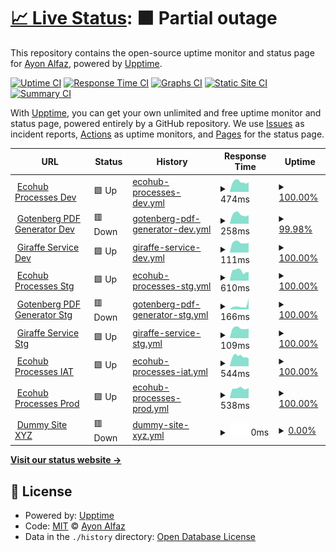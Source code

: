 # [📈 Live Status](https://clone47.github.io/ecohub-processes-uptime): <!--live status--> **🟧 Partial outage**

This repository contains the open-source uptime monitor and status page for [Ayon Alfaz](https://clone47.github.io/ecohub-processes-uptime), powered by [Upptime](https://github.com/upptime/upptime).

[![Uptime CI](https://github.com/clone47/ecohub-processes-uptime/workflows/Uptime%20CI/badge.svg)](https://github.com/clone47/ecohub-processes-uptime/actions?query=workflow%3A%22Uptime+CI%22)
[![Response Time CI](https://github.com/clone47/ecohub-processes-uptime/workflows/Response%20Time%20CI/badge.svg)](https://github.com/clone47/ecohub-processes-uptime/actions?query=workflow%3A%22Response+Time+CI%22)
[![Graphs CI](https://github.com/clone47/ecohub-processes-uptime/workflows/Graphs%20CI/badge.svg)](https://github.com/clone47/ecohub-processes-uptime/actions?query=workflow%3A%22Graphs+CI%22)
[![Static Site CI](https://github.com/clone47/ecohub-processes-uptime/workflows/Static%20Site%20CI/badge.svg)](https://github.com/clone47/ecohub-processes-uptime/actions?query=workflow%3A%22Static+Site+CI%22)
[![Summary CI](https://github.com/clone47/ecohub-processes-uptime/workflows/Summary%20CI/badge.svg)](https://github.com/clone47/ecohub-processes-uptime/actions?query=workflow%3A%22Summary+CI%22)

With [Upptime](https://upptime.js.org), you can get your own unlimited and free uptime monitor and status page, powered entirely by a GitHub repository. We use [Issues](https://github.com/clone47/ecohub-processes-uptime/issues) as incident reports, [Actions](https://github.com/clone47/ecohub-processes-uptime/actions) as uptime monitors, and [Pages](https://clone47.github.io/ecohub-processes-uptime) for the status page.

<!--start: status pages-->
<!-- This summary is generated by Upptime (https://github.com/upptime/upptime) -->
<!-- Do not edit this manually, your changes will be overwritten -->
<!-- prettier-ignore -->
| URL | Status | History | Response Time | Uptime |
| --- | ------ | ------- | ------------- | ------ |
| <img alt="" src="https://az-cdn.selise.biz/selisecdn/cdn/giraffe/EcoHub_Logo.svg" height="13"> [Ecohub Processes Dev](https://giraffe.seliselocal.com) | 🟩 Up | [ecohub-processes-dev.yml](https://github.com/clone47/ecohub-processes-uptime/commits/HEAD/history/ecohub-processes-dev.yml) | <details><summary><img alt="Response time graph" src="./graphs/ecohub-processes-dev/response-time-week.png" height="20"> 474ms</summary><br><a href="https://clone47.github.io/ecohub-processes-uptime/history/ecohub-processes-dev"><img alt="Response time 474" src="https://img.shields.io/endpoint?url=https%3A%2F%2Fraw.githubusercontent.com%2Fclone47%2Fecohub-processes-uptime%2FHEAD%2Fapi%2Fecohub-processes-dev%2Fresponse-time.json"></a><br><a href="https://clone47.github.io/ecohub-processes-uptime/history/ecohub-processes-dev"><img alt="24-hour response time 454" src="https://img.shields.io/endpoint?url=https%3A%2F%2Fraw.githubusercontent.com%2Fclone47%2Fecohub-processes-uptime%2FHEAD%2Fapi%2Fecohub-processes-dev%2Fresponse-time-day.json"></a><br><a href="https://clone47.github.io/ecohub-processes-uptime/history/ecohub-processes-dev"><img alt="7-day response time 474" src="https://img.shields.io/endpoint?url=https%3A%2F%2Fraw.githubusercontent.com%2Fclone47%2Fecohub-processes-uptime%2FHEAD%2Fapi%2Fecohub-processes-dev%2Fresponse-time-week.json"></a><br><a href="https://clone47.github.io/ecohub-processes-uptime/history/ecohub-processes-dev"><img alt="30-day response time 474" src="https://img.shields.io/endpoint?url=https%3A%2F%2Fraw.githubusercontent.com%2Fclone47%2Fecohub-processes-uptime%2FHEAD%2Fapi%2Fecohub-processes-dev%2Fresponse-time-month.json"></a><br><a href="https://clone47.github.io/ecohub-processes-uptime/history/ecohub-processes-dev"><img alt="1-year response time 474" src="https://img.shields.io/endpoint?url=https%3A%2F%2Fraw.githubusercontent.com%2Fclone47%2Fecohub-processes-uptime%2FHEAD%2Fapi%2Fecohub-processes-dev%2Fresponse-time-year.json"></a></details> | <details><summary><a href="https://clone47.github.io/ecohub-processes-uptime/history/ecohub-processes-dev">100.00%</a></summary><a href="https://clone47.github.io/ecohub-processes-uptime/history/ecohub-processes-dev"><img alt="All-time uptime 100.00%" src="https://img.shields.io/endpoint?url=https%3A%2F%2Fraw.githubusercontent.com%2Fclone47%2Fecohub-processes-uptime%2FHEAD%2Fapi%2Fecohub-processes-dev%2Fuptime.json"></a><br><a href="https://clone47.github.io/ecohub-processes-uptime/history/ecohub-processes-dev"><img alt="24-hour uptime 100.00%" src="https://img.shields.io/endpoint?url=https%3A%2F%2Fraw.githubusercontent.com%2Fclone47%2Fecohub-processes-uptime%2FHEAD%2Fapi%2Fecohub-processes-dev%2Fuptime-day.json"></a><br><a href="https://clone47.github.io/ecohub-processes-uptime/history/ecohub-processes-dev"><img alt="7-day uptime 100.00%" src="https://img.shields.io/endpoint?url=https%3A%2F%2Fraw.githubusercontent.com%2Fclone47%2Fecohub-processes-uptime%2FHEAD%2Fapi%2Fecohub-processes-dev%2Fuptime-week.json"></a><br><a href="https://clone47.github.io/ecohub-processes-uptime/history/ecohub-processes-dev"><img alt="30-day uptime 100.00%" src="https://img.shields.io/endpoint?url=https%3A%2F%2Fraw.githubusercontent.com%2Fclone47%2Fecohub-processes-uptime%2FHEAD%2Fapi%2Fecohub-processes-dev%2Fuptime-month.json"></a><br><a href="https://clone47.github.io/ecohub-processes-uptime/history/ecohub-processes-dev"><img alt="1-year uptime 100.00%" src="https://img.shields.io/endpoint?url=https%3A%2F%2Fraw.githubusercontent.com%2Fclone47%2Fecohub-processes-uptime%2FHEAD%2Fapi%2Fecohub-processes-dev%2Fuptime-year.json"></a></details>
| <img alt="" src="https://gotenberg.dev/img/logo.png" height="13"> [Gotenberg PDF Generator Dev](http://gutenberg.seliselocal.com/health) | 🟥 Down | [gotenberg-pdf-generator-dev.yml](https://github.com/clone47/ecohub-processes-uptime/commits/HEAD/history/gotenberg-pdf-generator-dev.yml) | <details><summary><img alt="Response time graph" src="./graphs/gotenberg-pdf-generator-dev/response-time-week.png" height="20"> 258ms</summary><br><a href="https://clone47.github.io/ecohub-processes-uptime/history/gotenberg-pdf-generator-dev"><img alt="Response time 258" src="https://img.shields.io/endpoint?url=https%3A%2F%2Fraw.githubusercontent.com%2Fclone47%2Fecohub-processes-uptime%2FHEAD%2Fapi%2Fgotenberg-pdf-generator-dev%2Fresponse-time.json"></a><br><a href="https://clone47.github.io/ecohub-processes-uptime/history/gotenberg-pdf-generator-dev"><img alt="24-hour response time 232" src="https://img.shields.io/endpoint?url=https%3A%2F%2Fraw.githubusercontent.com%2Fclone47%2Fecohub-processes-uptime%2FHEAD%2Fapi%2Fgotenberg-pdf-generator-dev%2Fresponse-time-day.json"></a><br><a href="https://clone47.github.io/ecohub-processes-uptime/history/gotenberg-pdf-generator-dev"><img alt="7-day response time 258" src="https://img.shields.io/endpoint?url=https%3A%2F%2Fraw.githubusercontent.com%2Fclone47%2Fecohub-processes-uptime%2FHEAD%2Fapi%2Fgotenberg-pdf-generator-dev%2Fresponse-time-week.json"></a><br><a href="https://clone47.github.io/ecohub-processes-uptime/history/gotenberg-pdf-generator-dev"><img alt="30-day response time 258" src="https://img.shields.io/endpoint?url=https%3A%2F%2Fraw.githubusercontent.com%2Fclone47%2Fecohub-processes-uptime%2FHEAD%2Fapi%2Fgotenberg-pdf-generator-dev%2Fresponse-time-month.json"></a><br><a href="https://clone47.github.io/ecohub-processes-uptime/history/gotenberg-pdf-generator-dev"><img alt="1-year response time 258" src="https://img.shields.io/endpoint?url=https%3A%2F%2Fraw.githubusercontent.com%2Fclone47%2Fecohub-processes-uptime%2FHEAD%2Fapi%2Fgotenberg-pdf-generator-dev%2Fresponse-time-year.json"></a></details> | <details><summary><a href="https://clone47.github.io/ecohub-processes-uptime/history/gotenberg-pdf-generator-dev">99.98%</a></summary><a href="https://clone47.github.io/ecohub-processes-uptime/history/gotenberg-pdf-generator-dev"><img alt="All-time uptime 99.98%" src="https://img.shields.io/endpoint?url=https%3A%2F%2Fraw.githubusercontent.com%2Fclone47%2Fecohub-processes-uptime%2FHEAD%2Fapi%2Fgotenberg-pdf-generator-dev%2Fuptime.json"></a><br><a href="https://clone47.github.io/ecohub-processes-uptime/history/gotenberg-pdf-generator-dev"><img alt="24-hour uptime 99.94%" src="https://img.shields.io/endpoint?url=https%3A%2F%2Fraw.githubusercontent.com%2Fclone47%2Fecohub-processes-uptime%2FHEAD%2Fapi%2Fgotenberg-pdf-generator-dev%2Fuptime-day.json"></a><br><a href="https://clone47.github.io/ecohub-processes-uptime/history/gotenberg-pdf-generator-dev"><img alt="7-day uptime 99.98%" src="https://img.shields.io/endpoint?url=https%3A%2F%2Fraw.githubusercontent.com%2Fclone47%2Fecohub-processes-uptime%2FHEAD%2Fapi%2Fgotenberg-pdf-generator-dev%2Fuptime-week.json"></a><br><a href="https://clone47.github.io/ecohub-processes-uptime/history/gotenberg-pdf-generator-dev"><img alt="30-day uptime 99.98%" src="https://img.shields.io/endpoint?url=https%3A%2F%2Fraw.githubusercontent.com%2Fclone47%2Fecohub-processes-uptime%2FHEAD%2Fapi%2Fgotenberg-pdf-generator-dev%2Fuptime-month.json"></a><br><a href="https://clone47.github.io/ecohub-processes-uptime/history/gotenberg-pdf-generator-dev"><img alt="1-year uptime 99.98%" src="https://img.shields.io/endpoint?url=https%3A%2F%2Fraw.githubusercontent.com%2Fclone47%2Fecohub-processes-uptime%2FHEAD%2Fapi%2Fgotenberg-pdf-generator-dev%2Fuptime-year.json"></a></details>
| <img alt="" src="https://images.selise.club/app_icon_xs_selise_8627edb2-513d-44e9-be8c-3de3461c3c05.png" height="13"> [Giraffe Service Dev](https://giraffe.seliselocal.com/api/business-giraffe/GiraffeService/management/ping) | 🟩 Up | [giraffe-service-dev.yml](https://github.com/clone47/ecohub-processes-uptime/commits/HEAD/history/giraffe-service-dev.yml) | <details><summary><img alt="Response time graph" src="./graphs/giraffe-service-dev/response-time-week.png" height="20"> 111ms</summary><br><a href="https://clone47.github.io/ecohub-processes-uptime/history/giraffe-service-dev"><img alt="Response time 111" src="https://img.shields.io/endpoint?url=https%3A%2F%2Fraw.githubusercontent.com%2Fclone47%2Fecohub-processes-uptime%2FHEAD%2Fapi%2Fgiraffe-service-dev%2Fresponse-time.json"></a><br><a href="https://clone47.github.io/ecohub-processes-uptime/history/giraffe-service-dev"><img alt="24-hour response time 107" src="https://img.shields.io/endpoint?url=https%3A%2F%2Fraw.githubusercontent.com%2Fclone47%2Fecohub-processes-uptime%2FHEAD%2Fapi%2Fgiraffe-service-dev%2Fresponse-time-day.json"></a><br><a href="https://clone47.github.io/ecohub-processes-uptime/history/giraffe-service-dev"><img alt="7-day response time 111" src="https://img.shields.io/endpoint?url=https%3A%2F%2Fraw.githubusercontent.com%2Fclone47%2Fecohub-processes-uptime%2FHEAD%2Fapi%2Fgiraffe-service-dev%2Fresponse-time-week.json"></a><br><a href="https://clone47.github.io/ecohub-processes-uptime/history/giraffe-service-dev"><img alt="30-day response time 111" src="https://img.shields.io/endpoint?url=https%3A%2F%2Fraw.githubusercontent.com%2Fclone47%2Fecohub-processes-uptime%2FHEAD%2Fapi%2Fgiraffe-service-dev%2Fresponse-time-month.json"></a><br><a href="https://clone47.github.io/ecohub-processes-uptime/history/giraffe-service-dev"><img alt="1-year response time 111" src="https://img.shields.io/endpoint?url=https%3A%2F%2Fraw.githubusercontent.com%2Fclone47%2Fecohub-processes-uptime%2FHEAD%2Fapi%2Fgiraffe-service-dev%2Fresponse-time-year.json"></a></details> | <details><summary><a href="https://clone47.github.io/ecohub-processes-uptime/history/giraffe-service-dev">100.00%</a></summary><a href="https://clone47.github.io/ecohub-processes-uptime/history/giraffe-service-dev"><img alt="All-time uptime 100.00%" src="https://img.shields.io/endpoint?url=https%3A%2F%2Fraw.githubusercontent.com%2Fclone47%2Fecohub-processes-uptime%2FHEAD%2Fapi%2Fgiraffe-service-dev%2Fuptime.json"></a><br><a href="https://clone47.github.io/ecohub-processes-uptime/history/giraffe-service-dev"><img alt="24-hour uptime 100.00%" src="https://img.shields.io/endpoint?url=https%3A%2F%2Fraw.githubusercontent.com%2Fclone47%2Fecohub-processes-uptime%2FHEAD%2Fapi%2Fgiraffe-service-dev%2Fuptime-day.json"></a><br><a href="https://clone47.github.io/ecohub-processes-uptime/history/giraffe-service-dev"><img alt="7-day uptime 100.00%" src="https://img.shields.io/endpoint?url=https%3A%2F%2Fraw.githubusercontent.com%2Fclone47%2Fecohub-processes-uptime%2FHEAD%2Fapi%2Fgiraffe-service-dev%2Fuptime-week.json"></a><br><a href="https://clone47.github.io/ecohub-processes-uptime/history/giraffe-service-dev"><img alt="30-day uptime 100.00%" src="https://img.shields.io/endpoint?url=https%3A%2F%2Fraw.githubusercontent.com%2Fclone47%2Fecohub-processes-uptime%2FHEAD%2Fapi%2Fgiraffe-service-dev%2Fuptime-month.json"></a><br><a href="https://clone47.github.io/ecohub-processes-uptime/history/giraffe-service-dev"><img alt="1-year uptime 100.00%" src="https://img.shields.io/endpoint?url=https%3A%2F%2Fraw.githubusercontent.com%2Fclone47%2Fecohub-processes-uptime%2FHEAD%2Fapi%2Fgiraffe-service-dev%2Fuptime-year.json"></a></details>
| <img alt="" src="https://az-cdn.selise.biz/selisecdn/cdn/giraffe/EcoHub_Logo.svg" height="13"> [Ecohub Processes Stg](https://stage-giraffe.selise.biz) | 🟩 Up | [ecohub-processes-stg.yml](https://github.com/clone47/ecohub-processes-uptime/commits/HEAD/history/ecohub-processes-stg.yml) | <details><summary><img alt="Response time graph" src="./graphs/ecohub-processes-stg/response-time-week.png" height="20"> 610ms</summary><br><a href="https://clone47.github.io/ecohub-processes-uptime/history/ecohub-processes-stg"><img alt="Response time 610" src="https://img.shields.io/endpoint?url=https%3A%2F%2Fraw.githubusercontent.com%2Fclone47%2Fecohub-processes-uptime%2FHEAD%2Fapi%2Fecohub-processes-stg%2Fresponse-time.json"></a><br><a href="https://clone47.github.io/ecohub-processes-uptime/history/ecohub-processes-stg"><img alt="24-hour response time 533" src="https://img.shields.io/endpoint?url=https%3A%2F%2Fraw.githubusercontent.com%2Fclone47%2Fecohub-processes-uptime%2FHEAD%2Fapi%2Fecohub-processes-stg%2Fresponse-time-day.json"></a><br><a href="https://clone47.github.io/ecohub-processes-uptime/history/ecohub-processes-stg"><img alt="7-day response time 610" src="https://img.shields.io/endpoint?url=https%3A%2F%2Fraw.githubusercontent.com%2Fclone47%2Fecohub-processes-uptime%2FHEAD%2Fapi%2Fecohub-processes-stg%2Fresponse-time-week.json"></a><br><a href="https://clone47.github.io/ecohub-processes-uptime/history/ecohub-processes-stg"><img alt="30-day response time 610" src="https://img.shields.io/endpoint?url=https%3A%2F%2Fraw.githubusercontent.com%2Fclone47%2Fecohub-processes-uptime%2FHEAD%2Fapi%2Fecohub-processes-stg%2Fresponse-time-month.json"></a><br><a href="https://clone47.github.io/ecohub-processes-uptime/history/ecohub-processes-stg"><img alt="1-year response time 610" src="https://img.shields.io/endpoint?url=https%3A%2F%2Fraw.githubusercontent.com%2Fclone47%2Fecohub-processes-uptime%2FHEAD%2Fapi%2Fecohub-processes-stg%2Fresponse-time-year.json"></a></details> | <details><summary><a href="https://clone47.github.io/ecohub-processes-uptime/history/ecohub-processes-stg">100.00%</a></summary><a href="https://clone47.github.io/ecohub-processes-uptime/history/ecohub-processes-stg"><img alt="All-time uptime 100.00%" src="https://img.shields.io/endpoint?url=https%3A%2F%2Fraw.githubusercontent.com%2Fclone47%2Fecohub-processes-uptime%2FHEAD%2Fapi%2Fecohub-processes-stg%2Fuptime.json"></a><br><a href="https://clone47.github.io/ecohub-processes-uptime/history/ecohub-processes-stg"><img alt="24-hour uptime 100.00%" src="https://img.shields.io/endpoint?url=https%3A%2F%2Fraw.githubusercontent.com%2Fclone47%2Fecohub-processes-uptime%2FHEAD%2Fapi%2Fecohub-processes-stg%2Fuptime-day.json"></a><br><a href="https://clone47.github.io/ecohub-processes-uptime/history/ecohub-processes-stg"><img alt="7-day uptime 100.00%" src="https://img.shields.io/endpoint?url=https%3A%2F%2Fraw.githubusercontent.com%2Fclone47%2Fecohub-processes-uptime%2FHEAD%2Fapi%2Fecohub-processes-stg%2Fuptime-week.json"></a><br><a href="https://clone47.github.io/ecohub-processes-uptime/history/ecohub-processes-stg"><img alt="30-day uptime 100.00%" src="https://img.shields.io/endpoint?url=https%3A%2F%2Fraw.githubusercontent.com%2Fclone47%2Fecohub-processes-uptime%2FHEAD%2Fapi%2Fecohub-processes-stg%2Fuptime-month.json"></a><br><a href="https://clone47.github.io/ecohub-processes-uptime/history/ecohub-processes-stg"><img alt="1-year uptime 100.00%" src="https://img.shields.io/endpoint?url=https%3A%2F%2Fraw.githubusercontent.com%2Fclone47%2Fecohub-processes-uptime%2FHEAD%2Fapi%2Fecohub-processes-stg%2Fuptime-year.json"></a></details>
| <img alt="" src="https://gotenberg.dev/img/logo.png" height="13"> [Gotenberg PDF Generator Stg](http://gutenberg.seliselocal.com/health) | 🟥 Down | [gotenberg-pdf-generator-stg.yml](https://github.com/clone47/ecohub-processes-uptime/commits/HEAD/history/gotenberg-pdf-generator-stg.yml) | <details><summary><img alt="Response time graph" src="./graphs/gotenberg-pdf-generator-stg/response-time-week.png" height="20"> 166ms</summary><br><a href="https://clone47.github.io/ecohub-processes-uptime/history/gotenberg-pdf-generator-stg"><img alt="Response time 166" src="https://img.shields.io/endpoint?url=https%3A%2F%2Fraw.githubusercontent.com%2Fclone47%2Fecohub-processes-uptime%2FHEAD%2Fapi%2Fgotenberg-pdf-generator-stg%2Fresponse-time.json"></a><br><a href="https://clone47.github.io/ecohub-processes-uptime/history/gotenberg-pdf-generator-stg"><img alt="24-hour response time 510" src="https://img.shields.io/endpoint?url=https%3A%2F%2Fraw.githubusercontent.com%2Fclone47%2Fecohub-processes-uptime%2FHEAD%2Fapi%2Fgotenberg-pdf-generator-stg%2Fresponse-time-day.json"></a><br><a href="https://clone47.github.io/ecohub-processes-uptime/history/gotenberg-pdf-generator-stg"><img alt="7-day response time 166" src="https://img.shields.io/endpoint?url=https%3A%2F%2Fraw.githubusercontent.com%2Fclone47%2Fecohub-processes-uptime%2FHEAD%2Fapi%2Fgotenberg-pdf-generator-stg%2Fresponse-time-week.json"></a><br><a href="https://clone47.github.io/ecohub-processes-uptime/history/gotenberg-pdf-generator-stg"><img alt="30-day response time 166" src="https://img.shields.io/endpoint?url=https%3A%2F%2Fraw.githubusercontent.com%2Fclone47%2Fecohub-processes-uptime%2FHEAD%2Fapi%2Fgotenberg-pdf-generator-stg%2Fresponse-time-month.json"></a><br><a href="https://clone47.github.io/ecohub-processes-uptime/history/gotenberg-pdf-generator-stg"><img alt="1-year response time 166" src="https://img.shields.io/endpoint?url=https%3A%2F%2Fraw.githubusercontent.com%2Fclone47%2Fecohub-processes-uptime%2FHEAD%2Fapi%2Fgotenberg-pdf-generator-stg%2Fresponse-time-year.json"></a></details> | <details><summary><a href="https://clone47.github.io/ecohub-processes-uptime/history/gotenberg-pdf-generator-stg">100.00%</a></summary><a href="https://clone47.github.io/ecohub-processes-uptime/history/gotenberg-pdf-generator-stg"><img alt="All-time uptime 100.00%" src="https://img.shields.io/endpoint?url=https%3A%2F%2Fraw.githubusercontent.com%2Fclone47%2Fecohub-processes-uptime%2FHEAD%2Fapi%2Fgotenberg-pdf-generator-stg%2Fuptime.json"></a><br><a href="https://clone47.github.io/ecohub-processes-uptime/history/gotenberg-pdf-generator-stg"><img alt="24-hour uptime 99.99%" src="https://img.shields.io/endpoint?url=https%3A%2F%2Fraw.githubusercontent.com%2Fclone47%2Fecohub-processes-uptime%2FHEAD%2Fapi%2Fgotenberg-pdf-generator-stg%2Fuptime-day.json"></a><br><a href="https://clone47.github.io/ecohub-processes-uptime/history/gotenberg-pdf-generator-stg"><img alt="7-day uptime 100.00%" src="https://img.shields.io/endpoint?url=https%3A%2F%2Fraw.githubusercontent.com%2Fclone47%2Fecohub-processes-uptime%2FHEAD%2Fapi%2Fgotenberg-pdf-generator-stg%2Fuptime-week.json"></a><br><a href="https://clone47.github.io/ecohub-processes-uptime/history/gotenberg-pdf-generator-stg"><img alt="30-day uptime 100.00%" src="https://img.shields.io/endpoint?url=https%3A%2F%2Fraw.githubusercontent.com%2Fclone47%2Fecohub-processes-uptime%2FHEAD%2Fapi%2Fgotenberg-pdf-generator-stg%2Fuptime-month.json"></a><br><a href="https://clone47.github.io/ecohub-processes-uptime/history/gotenberg-pdf-generator-stg"><img alt="1-year uptime 100.00%" src="https://img.shields.io/endpoint?url=https%3A%2F%2Fraw.githubusercontent.com%2Fclone47%2Fecohub-processes-uptime%2FHEAD%2Fapi%2Fgotenberg-pdf-generator-stg%2Fuptime-year.json"></a></details>
| <img alt="" src="https://images.selise.club/app_icon_xs_selise_8627edb2-513d-44e9-be8c-3de3461c3c05.png" height="13"> [Giraffe Service Stg](https://stage-giraffe.selise.biz/api/business-giraffe/GiraffeService/management/ping) | 🟩 Up | [giraffe-service-stg.yml](https://github.com/clone47/ecohub-processes-uptime/commits/HEAD/history/giraffe-service-stg.yml) | <details><summary><img alt="Response time graph" src="./graphs/giraffe-service-stg/response-time-week.png" height="20"> 109ms</summary><br><a href="https://clone47.github.io/ecohub-processes-uptime/history/giraffe-service-stg"><img alt="Response time 109" src="https://img.shields.io/endpoint?url=https%3A%2F%2Fraw.githubusercontent.com%2Fclone47%2Fecohub-processes-uptime%2FHEAD%2Fapi%2Fgiraffe-service-stg%2Fresponse-time.json"></a><br><a href="https://clone47.github.io/ecohub-processes-uptime/history/giraffe-service-stg"><img alt="24-hour response time 104" src="https://img.shields.io/endpoint?url=https%3A%2F%2Fraw.githubusercontent.com%2Fclone47%2Fecohub-processes-uptime%2FHEAD%2Fapi%2Fgiraffe-service-stg%2Fresponse-time-day.json"></a><br><a href="https://clone47.github.io/ecohub-processes-uptime/history/giraffe-service-stg"><img alt="7-day response time 109" src="https://img.shields.io/endpoint?url=https%3A%2F%2Fraw.githubusercontent.com%2Fclone47%2Fecohub-processes-uptime%2FHEAD%2Fapi%2Fgiraffe-service-stg%2Fresponse-time-week.json"></a><br><a href="https://clone47.github.io/ecohub-processes-uptime/history/giraffe-service-stg"><img alt="30-day response time 109" src="https://img.shields.io/endpoint?url=https%3A%2F%2Fraw.githubusercontent.com%2Fclone47%2Fecohub-processes-uptime%2FHEAD%2Fapi%2Fgiraffe-service-stg%2Fresponse-time-month.json"></a><br><a href="https://clone47.github.io/ecohub-processes-uptime/history/giraffe-service-stg"><img alt="1-year response time 109" src="https://img.shields.io/endpoint?url=https%3A%2F%2Fraw.githubusercontent.com%2Fclone47%2Fecohub-processes-uptime%2FHEAD%2Fapi%2Fgiraffe-service-stg%2Fresponse-time-year.json"></a></details> | <details><summary><a href="https://clone47.github.io/ecohub-processes-uptime/history/giraffe-service-stg">100.00%</a></summary><a href="https://clone47.github.io/ecohub-processes-uptime/history/giraffe-service-stg"><img alt="All-time uptime 100.00%" src="https://img.shields.io/endpoint?url=https%3A%2F%2Fraw.githubusercontent.com%2Fclone47%2Fecohub-processes-uptime%2FHEAD%2Fapi%2Fgiraffe-service-stg%2Fuptime.json"></a><br><a href="https://clone47.github.io/ecohub-processes-uptime/history/giraffe-service-stg"><img alt="24-hour uptime 100.00%" src="https://img.shields.io/endpoint?url=https%3A%2F%2Fraw.githubusercontent.com%2Fclone47%2Fecohub-processes-uptime%2FHEAD%2Fapi%2Fgiraffe-service-stg%2Fuptime-day.json"></a><br><a href="https://clone47.github.io/ecohub-processes-uptime/history/giraffe-service-stg"><img alt="7-day uptime 100.00%" src="https://img.shields.io/endpoint?url=https%3A%2F%2Fraw.githubusercontent.com%2Fclone47%2Fecohub-processes-uptime%2FHEAD%2Fapi%2Fgiraffe-service-stg%2Fuptime-week.json"></a><br><a href="https://clone47.github.io/ecohub-processes-uptime/history/giraffe-service-stg"><img alt="30-day uptime 100.00%" src="https://img.shields.io/endpoint?url=https%3A%2F%2Fraw.githubusercontent.com%2Fclone47%2Fecohub-processes-uptime%2FHEAD%2Fapi%2Fgiraffe-service-stg%2Fuptime-month.json"></a><br><a href="https://clone47.github.io/ecohub-processes-uptime/history/giraffe-service-stg"><img alt="1-year uptime 100.00%" src="https://img.shields.io/endpoint?url=https%3A%2F%2Fraw.githubusercontent.com%2Fclone47%2Fecohub-processes-uptime%2FHEAD%2Fapi%2Fgiraffe-service-stg%2Fuptime-year.json"></a></details>
| <img alt="" src="https://az-cdn.selise.biz/selisecdn/cdn/giraffe/EcoHub_Logo.svg" height="13"> [Ecohub Processes IAT](https://processes.test-myecohub.ch) | 🟩 Up | [ecohub-processes-iat.yml](https://github.com/clone47/ecohub-processes-uptime/commits/HEAD/history/ecohub-processes-iat.yml) | <details><summary><img alt="Response time graph" src="./graphs/ecohub-processes-iat/response-time-week.png" height="20"> 544ms</summary><br><a href="https://clone47.github.io/ecohub-processes-uptime/history/ecohub-processes-iat"><img alt="Response time 544" src="https://img.shields.io/endpoint?url=https%3A%2F%2Fraw.githubusercontent.com%2Fclone47%2Fecohub-processes-uptime%2FHEAD%2Fapi%2Fecohub-processes-iat%2Fresponse-time.json"></a><br><a href="https://clone47.github.io/ecohub-processes-uptime/history/ecohub-processes-iat"><img alt="24-hour response time 433" src="https://img.shields.io/endpoint?url=https%3A%2F%2Fraw.githubusercontent.com%2Fclone47%2Fecohub-processes-uptime%2FHEAD%2Fapi%2Fecohub-processes-iat%2Fresponse-time-day.json"></a><br><a href="https://clone47.github.io/ecohub-processes-uptime/history/ecohub-processes-iat"><img alt="7-day response time 544" src="https://img.shields.io/endpoint?url=https%3A%2F%2Fraw.githubusercontent.com%2Fclone47%2Fecohub-processes-uptime%2FHEAD%2Fapi%2Fecohub-processes-iat%2Fresponse-time-week.json"></a><br><a href="https://clone47.github.io/ecohub-processes-uptime/history/ecohub-processes-iat"><img alt="30-day response time 544" src="https://img.shields.io/endpoint?url=https%3A%2F%2Fraw.githubusercontent.com%2Fclone47%2Fecohub-processes-uptime%2FHEAD%2Fapi%2Fecohub-processes-iat%2Fresponse-time-month.json"></a><br><a href="https://clone47.github.io/ecohub-processes-uptime/history/ecohub-processes-iat"><img alt="1-year response time 544" src="https://img.shields.io/endpoint?url=https%3A%2F%2Fraw.githubusercontent.com%2Fclone47%2Fecohub-processes-uptime%2FHEAD%2Fapi%2Fecohub-processes-iat%2Fresponse-time-year.json"></a></details> | <details><summary><a href="https://clone47.github.io/ecohub-processes-uptime/history/ecohub-processes-iat">100.00%</a></summary><a href="https://clone47.github.io/ecohub-processes-uptime/history/ecohub-processes-iat"><img alt="All-time uptime 100.00%" src="https://img.shields.io/endpoint?url=https%3A%2F%2Fraw.githubusercontent.com%2Fclone47%2Fecohub-processes-uptime%2FHEAD%2Fapi%2Fecohub-processes-iat%2Fuptime.json"></a><br><a href="https://clone47.github.io/ecohub-processes-uptime/history/ecohub-processes-iat"><img alt="24-hour uptime 100.00%" src="https://img.shields.io/endpoint?url=https%3A%2F%2Fraw.githubusercontent.com%2Fclone47%2Fecohub-processes-uptime%2FHEAD%2Fapi%2Fecohub-processes-iat%2Fuptime-day.json"></a><br><a href="https://clone47.github.io/ecohub-processes-uptime/history/ecohub-processes-iat"><img alt="7-day uptime 100.00%" src="https://img.shields.io/endpoint?url=https%3A%2F%2Fraw.githubusercontent.com%2Fclone47%2Fecohub-processes-uptime%2FHEAD%2Fapi%2Fecohub-processes-iat%2Fuptime-week.json"></a><br><a href="https://clone47.github.io/ecohub-processes-uptime/history/ecohub-processes-iat"><img alt="30-day uptime 100.00%" src="https://img.shields.io/endpoint?url=https%3A%2F%2Fraw.githubusercontent.com%2Fclone47%2Fecohub-processes-uptime%2FHEAD%2Fapi%2Fecohub-processes-iat%2Fuptime-month.json"></a><br><a href="https://clone47.github.io/ecohub-processes-uptime/history/ecohub-processes-iat"><img alt="1-year uptime 100.00%" src="https://img.shields.io/endpoint?url=https%3A%2F%2Fraw.githubusercontent.com%2Fclone47%2Fecohub-processes-uptime%2FHEAD%2Fapi%2Fecohub-processes-iat%2Fuptime-year.json"></a></details>
| <img alt="" src="https://az-cdn.selise.biz/selisecdn/cdn/giraffe/EcoHub_Logo.svg" height="13"> [Ecohub Processes Prod](https://processes.myecohub.ch) | 🟩 Up | [ecohub-processes-prod.yml](https://github.com/clone47/ecohub-processes-uptime/commits/HEAD/history/ecohub-processes-prod.yml) | <details><summary><img alt="Response time graph" src="./graphs/ecohub-processes-prod/response-time-week.png" height="20"> 538ms</summary><br><a href="https://clone47.github.io/ecohub-processes-uptime/history/ecohub-processes-prod"><img alt="Response time 538" src="https://img.shields.io/endpoint?url=https%3A%2F%2Fraw.githubusercontent.com%2Fclone47%2Fecohub-processes-uptime%2FHEAD%2Fapi%2Fecohub-processes-prod%2Fresponse-time.json"></a><br><a href="https://clone47.github.io/ecohub-processes-uptime/history/ecohub-processes-prod"><img alt="24-hour response time 557" src="https://img.shields.io/endpoint?url=https%3A%2F%2Fraw.githubusercontent.com%2Fclone47%2Fecohub-processes-uptime%2FHEAD%2Fapi%2Fecohub-processes-prod%2Fresponse-time-day.json"></a><br><a href="https://clone47.github.io/ecohub-processes-uptime/history/ecohub-processes-prod"><img alt="7-day response time 538" src="https://img.shields.io/endpoint?url=https%3A%2F%2Fraw.githubusercontent.com%2Fclone47%2Fecohub-processes-uptime%2FHEAD%2Fapi%2Fecohub-processes-prod%2Fresponse-time-week.json"></a><br><a href="https://clone47.github.io/ecohub-processes-uptime/history/ecohub-processes-prod"><img alt="30-day response time 538" src="https://img.shields.io/endpoint?url=https%3A%2F%2Fraw.githubusercontent.com%2Fclone47%2Fecohub-processes-uptime%2FHEAD%2Fapi%2Fecohub-processes-prod%2Fresponse-time-month.json"></a><br><a href="https://clone47.github.io/ecohub-processes-uptime/history/ecohub-processes-prod"><img alt="1-year response time 538" src="https://img.shields.io/endpoint?url=https%3A%2F%2Fraw.githubusercontent.com%2Fclone47%2Fecohub-processes-uptime%2FHEAD%2Fapi%2Fecohub-processes-prod%2Fresponse-time-year.json"></a></details> | <details><summary><a href="https://clone47.github.io/ecohub-processes-uptime/history/ecohub-processes-prod">100.00%</a></summary><a href="https://clone47.github.io/ecohub-processes-uptime/history/ecohub-processes-prod"><img alt="All-time uptime 100.00%" src="https://img.shields.io/endpoint?url=https%3A%2F%2Fraw.githubusercontent.com%2Fclone47%2Fecohub-processes-uptime%2FHEAD%2Fapi%2Fecohub-processes-prod%2Fuptime.json"></a><br><a href="https://clone47.github.io/ecohub-processes-uptime/history/ecohub-processes-prod"><img alt="24-hour uptime 100.00%" src="https://img.shields.io/endpoint?url=https%3A%2F%2Fraw.githubusercontent.com%2Fclone47%2Fecohub-processes-uptime%2FHEAD%2Fapi%2Fecohub-processes-prod%2Fuptime-day.json"></a><br><a href="https://clone47.github.io/ecohub-processes-uptime/history/ecohub-processes-prod"><img alt="7-day uptime 100.00%" src="https://img.shields.io/endpoint?url=https%3A%2F%2Fraw.githubusercontent.com%2Fclone47%2Fecohub-processes-uptime%2FHEAD%2Fapi%2Fecohub-processes-prod%2Fuptime-week.json"></a><br><a href="https://clone47.github.io/ecohub-processes-uptime/history/ecohub-processes-prod"><img alt="30-day uptime 100.00%" src="https://img.shields.io/endpoint?url=https%3A%2F%2Fraw.githubusercontent.com%2Fclone47%2Fecohub-processes-uptime%2FHEAD%2Fapi%2Fecohub-processes-prod%2Fuptime-month.json"></a><br><a href="https://clone47.github.io/ecohub-processes-uptime/history/ecohub-processes-prod"><img alt="1-year uptime 100.00%" src="https://img.shields.io/endpoint?url=https%3A%2F%2Fraw.githubusercontent.com%2Fclone47%2Fecohub-processes-uptime%2FHEAD%2Fapi%2Fecohub-processes-prod%2Fuptime-year.json"></a></details>
| <img alt="" src="https://icons.duckduckgo.com/ip3/thissitedoesnotexist.koj.co.ico" height="13"> [Dummy Site XYZ](https://thissitedoesnotexist.koj.co) | 🟥 Down | [dummy-site-xyz.yml](https://github.com/clone47/ecohub-processes-uptime/commits/HEAD/history/dummy-site-xyz.yml) | <details><summary><img alt="Response time graph" src="./graphs/dummy-site-xyz/response-time-week.png" height="20"> 0ms</summary><br><a href="https://clone47.github.io/ecohub-processes-uptime/history/dummy-site-xyz"><img alt="Response time 0" src="https://img.shields.io/endpoint?url=https%3A%2F%2Fraw.githubusercontent.com%2Fclone47%2Fecohub-processes-uptime%2FHEAD%2Fapi%2Fdummy-site-xyz%2Fresponse-time.json"></a><br><a href="https://clone47.github.io/ecohub-processes-uptime/history/dummy-site-xyz"><img alt="24-hour response time 0" src="https://img.shields.io/endpoint?url=https%3A%2F%2Fraw.githubusercontent.com%2Fclone47%2Fecohub-processes-uptime%2FHEAD%2Fapi%2Fdummy-site-xyz%2Fresponse-time-day.json"></a><br><a href="https://clone47.github.io/ecohub-processes-uptime/history/dummy-site-xyz"><img alt="7-day response time 0" src="https://img.shields.io/endpoint?url=https%3A%2F%2Fraw.githubusercontent.com%2Fclone47%2Fecohub-processes-uptime%2FHEAD%2Fapi%2Fdummy-site-xyz%2Fresponse-time-week.json"></a><br><a href="https://clone47.github.io/ecohub-processes-uptime/history/dummy-site-xyz"><img alt="30-day response time 0" src="https://img.shields.io/endpoint?url=https%3A%2F%2Fraw.githubusercontent.com%2Fclone47%2Fecohub-processes-uptime%2FHEAD%2Fapi%2Fdummy-site-xyz%2Fresponse-time-month.json"></a><br><a href="https://clone47.github.io/ecohub-processes-uptime/history/dummy-site-xyz"><img alt="1-year response time 0" src="https://img.shields.io/endpoint?url=https%3A%2F%2Fraw.githubusercontent.com%2Fclone47%2Fecohub-processes-uptime%2FHEAD%2Fapi%2Fdummy-site-xyz%2Fresponse-time-year.json"></a></details> | <details><summary><a href="https://clone47.github.io/ecohub-processes-uptime/history/dummy-site-xyz">0.00%</a></summary><a href="https://clone47.github.io/ecohub-processes-uptime/history/dummy-site-xyz"><img alt="All-time uptime 0.00%" src="https://img.shields.io/endpoint?url=https%3A%2F%2Fraw.githubusercontent.com%2Fclone47%2Fecohub-processes-uptime%2FHEAD%2Fapi%2Fdummy-site-xyz%2Fuptime.json"></a><br><a href="https://clone47.github.io/ecohub-processes-uptime/history/dummy-site-xyz"><img alt="24-hour uptime 0.00%" src="https://img.shields.io/endpoint?url=https%3A%2F%2Fraw.githubusercontent.com%2Fclone47%2Fecohub-processes-uptime%2FHEAD%2Fapi%2Fdummy-site-xyz%2Fuptime-day.json"></a><br><a href="https://clone47.github.io/ecohub-processes-uptime/history/dummy-site-xyz"><img alt="7-day uptime 0.00%" src="https://img.shields.io/endpoint?url=https%3A%2F%2Fraw.githubusercontent.com%2Fclone47%2Fecohub-processes-uptime%2FHEAD%2Fapi%2Fdummy-site-xyz%2Fuptime-week.json"></a><br><a href="https://clone47.github.io/ecohub-processes-uptime/history/dummy-site-xyz"><img alt="30-day uptime 0.00%" src="https://img.shields.io/endpoint?url=https%3A%2F%2Fraw.githubusercontent.com%2Fclone47%2Fecohub-processes-uptime%2FHEAD%2Fapi%2Fdummy-site-xyz%2Fuptime-month.json"></a><br><a href="https://clone47.github.io/ecohub-processes-uptime/history/dummy-site-xyz"><img alt="1-year uptime 0.00%" src="https://img.shields.io/endpoint?url=https%3A%2F%2Fraw.githubusercontent.com%2Fclone47%2Fecohub-processes-uptime%2FHEAD%2Fapi%2Fdummy-site-xyz%2Fuptime-year.json"></a></details>

<!--end: status pages-->

[**Visit our status website →**](https://clone47.github.io/ecohub-processes-uptime)

## 📄 License

- Powered by: [Upptime](https://github.com/upptime/upptime)
- Code: [MIT](./LICENSE) © [Ayon Alfaz](https://clone47.github.io/ecohub-processes-uptime)
- Data in the `./history` directory: [Open Database License](https://opendatacommons.org/licenses/odbl/1-0/)
